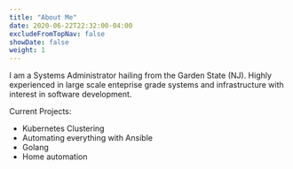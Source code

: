 ```yaml
---
title: "About Me"
date: 2020-06-22T22:32:00-04:00
excludeFromTopNav: false
showDate: false
weight: 1
---
```


I am a Systems Administrator hailing from the Garden State (NJ).
Highly experienced in large scale enteprise grade systems and infrastructure
with interest in software development.

Current Projects:
* Kubernetes Clustering
* Automating everything with Ansible
* Golang
* Home automation
